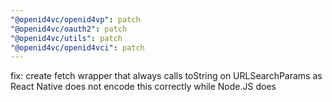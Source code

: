 ```yaml
---
"@openid4vc/openid4vp": patch
"@openid4vc/oauth2": patch
"@openid4vc/utils": patch
"@openid4vc/openid4vci": patch
---
```


fix: create fetch wrapper that always calls toString on URLSearchParams as React Native does not encode this correctly while Node.JS does
